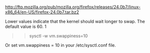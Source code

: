 http://ftp.mozilla.org/pub/mozilla.org/firefox/releases/24.0b7/linux-x86_64/en-US/firefox-24.0b7.tar.bz2

Lower values indicate that the kernel should wait longer to swap. The default value is 60.
1

>> sysctl -w vm.swappiness=10

Or set vm.swappiness = 10 in your /etc/sysctl.conf file.